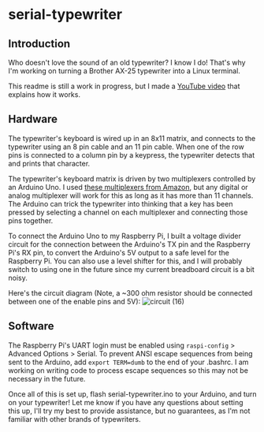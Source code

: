 # serial-typewriter

## Introduction

Who doesn't love the sound of an old typewriter? I know I do! That's why I'm working on turning a Brother AX-25 typewriter into a Linux terminal.

This readme is still a work in progress, but I made a [YouTube video](https://www.youtube.com/watch?v=JvhT_Bru0AA) that explains how it works.

## Hardware

The typewriter's keyboard is wired up in an 8x11 matrix, and connects to the typewriter using an 8 pin cable and an 11 pin cable. When one of the row pins is connected to a column pin by a keypress, the typewriter detects that and prints that character. 

The typewriter's keyboard matrix is driven by two multiplexers controlled by an Arduino Uno. I used [these multiplexers from Amazon](https://www.amazon.com/Ximimark-Digital-Multiplexer-Breakout-CD74HC4067/dp/B07K7JF3HX/), but any digital or analog multiplexer will work for this as long as it has more than 11 channels. The Arduino can trick the typewriter into thinking that a key has been pressed by selecting a channel on each multiplexer and connecting those pins together.

To connect the Arduino Uno to my Raspberry Pi, I built a voltage divider circuit for the connection between the Arduino's TX pin and the Raspberry Pi's RX pin, to convert the Arduino's 5V output to a safe level for the Raspberry Pi. You can also use a level shifter for this, and I will probably switch to using one in the future since my current breadboard circuit is a bit noisy.

Here's the circuit diagram (Note, a ~300 ohm resistor should be connected between one of the enable pins and 5V):
![circuit (16)](https://user-images.githubusercontent.com/8906201/183266452-449de468-a93d-4cd9-b882-d5314fc130e3.png)

## Software

The Raspberry Pi's UART login must be enabled using `raspi-config` > Advanced Options > Serial. To prevent ANSI escape sequences from being sent to the Arduino, add `export TERM=dumb` to the end of your .bashrc. I am working on writing code to process escape sequences so this may not be necessary in the future.

Once all of this is set up, flash serial-typewriter.ino to your Arduino, and turn on your typewriter! Let me know if you have any questions about setting this up, I'll try my best to provide assistance, but no guarantees, as I'm not familiar with other brands of typewriters.
